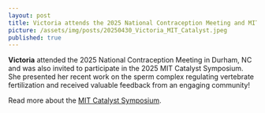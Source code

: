 ```yaml
---
layout: post
title: Victoria attends the 2025 National Contraception Meeting and MIT Catalyst Symposium
picture: /assets/img/posts/20250430_Victoria_MIT_Catalyst.jpeg
published: true
---
```

**Victoria** attended the 2025 National Contraception Meeting in Durham, NC and was also invited to participate in the 2025 MIT Catalyst Symposium. She presented her recent work on the sperm complex regulating vertebrate fertilization and received valuable feedback from an engaging community! 

Read more about the [MIT Catalyst Symposium](https://biology.mit.edu/about/2025-mit-biology-catalyst-symposium/).
